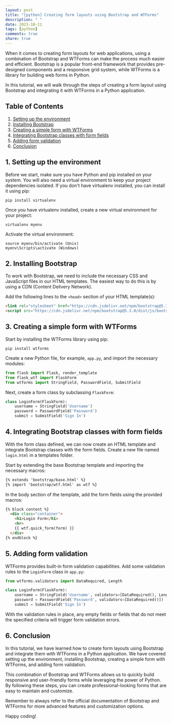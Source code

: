 ```yaml
---
layout: post
title: "[python] Creating form layouts using Bootstrap and WTForms"
description: " "
date: 2023-10-11
tags: [python]
comments: true
share: true
---
```


When it comes to creating form layouts for web applications, using a combination of Bootstrap and WTForms can make the process much easier and efficient. Bootstrap is a popular front-end framework that provides pre-designed components and a responsive grid system, while WTForms is a library for building web forms in Python.

In this tutorial, we will walk through the steps of creating a form layout using Bootstrap and integrating it with WTForms in a Python application.

## Table of Contents
1. [Setting up the environment](#setting-up-the-environment)
2. [Installing Bootstrap](#installing-bootstrap)
3. [Creating a simple form with WTForms](#creating-a-simple-form-with-wtforms)
4. [Integrating Bootstrap classes with form fields](#integrating-bootstrap-classes-with-form-fields)
5. [Adding form validation](#adding-form-validation)
6. [Conclusion](#conclusion)

## 1. Setting up the environment<a name="setting-up-the-environment"></a>

Before we start, make sure you have Python and pip installed on your system. You will also need a virtual environment to keep your project dependencies isolated. If you don't have virtualenv installed, you can install it using pip:

```
pip install virtualenv
```

Once you have virtualenv installed, create a new virtual environment for your project:

```
virtualenv myenv
```

Activate the virtual environment:

```
source myenv/bin/activate (Unix)
myenv\Scripts\activate (Windows)
```

## 2. Installing Bootstrap<a name="installing-bootstrap"></a>

To work with Bootstrap, we need to include the necessary CSS and JavaScript files in our HTML templates. The easiest way to do this is by using a CDN (Content Delivery Network).

Add the following lines to the `<head>` section of your HTML template(s):

```html
<link rel="stylesheet" href="https://cdn.jsdelivr.net/npm/bootstrap@5.3.0/dist/css/bootstrap.min.css">
<script src="https://cdn.jsdelivr.net/npm/bootstrap@5.3.0/dist/js/bootstrap.bundle.min.js"></script>
```

## 3. Creating a simple form with WTForms<a name="creating-a-simple-form-with-wtforms"></a>

Start by installing the WTForms library using pip:

```
pip install wtforms
```

Create a new Python file, for example, `app.py`, and import the necessary modules:

```python
from flask import Flask, render_template
from flask_wtf import FlaskForm
from wtforms import StringField, PasswordField, SubmitField
```

Next, create a form class by subclassing `FlaskForm`:

```python
class LoginForm(FlaskForm):
    username = StringField('Username')
    password = PasswordField('Password')
    submit = SubmitField('Sign In')
```

## 4. Integrating Bootstrap classes with form fields<a name="integrating-bootstrap-classes-with-form-fields"></a>

With the form class defined, we can now create an HTML template and integrate Bootstrap classes with the form fields. Create a new file named `login.html` in a templates folder.

Start by extending the base Bootstrap template and importing the necessary macros:

```html
{% extends 'bootstrap/base.html' %}
{% import 'bootstrap/wtf.html' as wtf %}
```

In the body section of the template, add the form fields using the provided macros:

```html
{% block content %}
  <div class="container">
    <h1>Login Form</h1>
    <hr>
    {{ wtf.quick_form(form) }}
  </div>
{% endblock %}
```

## 5. Adding form validation<a name="adding-form-validation"></a>

WTForms provides built-in form validation capabilities. Add some validation rules to the `LoginForm` class in `app.py`:

```python
from wtforms.validators import DataRequired, Length

class LoginForm(FlaskForm):
    username = StringField('Username', validators=[DataRequired(), Length(min=4, max=25)])
    password = PasswordField('Password', validators=[DataRequired()])
    submit = SubmitField('Sign In')
```

With the validation rules in place, any empty fields or fields that do not meet the specified criteria will trigger form validation errors.

## 6. Conclusion<a name="conclusion"></a>

In this tutorial, we have learned how to create form layouts using Bootstrap and integrate them with WTForms in a Python application. We have covered setting up the environment, installing Bootstrap, creating a simple form with WTForms, and adding form validation.

This combination of Bootstrap and WTForms allows us to quickly build responsive and user-friendly forms while leveraging the power of Python. By following these steps, you can create professional-looking forms that are easy to maintain and customize.

Remember to always refer to the official documentation of Bootstrap and WTForms for more advanced features and customization options.

Happy coding!